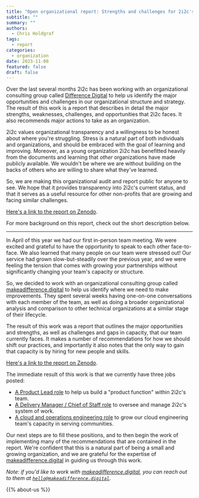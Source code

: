 ```yaml
---
title: "Open organizational report: Strengths and challenges for 2i2c's team"
subtitle: ""
summary: ""
authors:
  - Chris Holdgraf
tags:
  - report
categories:
  - organization
date: 2023-11-08
featured: false
draft: false
---
```


Over the last several months 2i2c has been working with an organizational consulting group called [Difference Digital](https://www.makeadifference.digital/) to help us identify the major opportunities and challenges in our organizational structure and strategy.
The result of this work is a report that describes in detail the major strengths, weaknesses, challenges, and opportunities that 2i2c faces. It also recommends major actions to take as an organization.

2i2c values organizational transparency and a willingness to be honest about where you're struggling.
Stress is a natural part of both individuals and organizations, and should be embraced with the goal of learning and improving.
Moreover, as a young organization 2i2c has benefitted heavily from the documents and learning that _other_ organizations have made publicly available.
We wouldn't be where we are without building on the backs of others who are willing to share what they've learned.

So, we are making this organizational audit and report public for anyone to see.
We hope that it provides transparency into 2i2c's current status, and that it serves as a useful resource for other non-profits that are growing and facing similar challenges.

[Here's a link to the report on Zenodo](https://zenodo.org/records/10081003).

For more background on this report, check out the short description below.

---

In April of this year we had our first in-person team meeting.
We were excited and grateful to have the opportunity to speak to each other face-to-face.
We also learned that many people on our team were stressed out!
Our service had grown slow-but-steadily over the previous year, and we were feeling the tension that comes with growing your partnerships without significantly changing your team's capacity or structure.

So, we decided to work with an organizational consulting group called [makeadifference.digital](https://www.makeadifference.digital/) to help us identify where we need to make improvements.
They spent several weeks having one-on-one conversations with each member of the team, as well as doing a broader organizational analysis and comparison to other technical organizations at a similar stage of their lifecycle.

The result of this work was a report that outlines the major opportunities and strengths, as well as challenges and gaps in capacity, that our team currently faces.
It makes a number of recommendations for how we should shift our practices, and importantly it also notes that the only way to gain that capacity is by hiring for new people and skills.

[Here's a link to the report on Zenodo](https://zenodo.org/records/10081003).

The immediate result of this work is that we currently have three jobs posted:

- [A Product Lead role](/jobs/2023/product-lead) to help us build a "product function" within 2i2c's team.
- [A Delivery Manager / Chief of Staff role](/jobs/2023/delivery-manager) to oversee and manage 2i2c's system of work.
- [A cloud and operations engineering role](/jobs/2023/23qq4-open-source-infrastructure-engineer) to grow our cloud engineering team's capacity in serving communities.

Our next steps are to fill these positions, and to then begin the work of implementing many of the recommendations that are contained in the report.
We're confident that this is a natural part of being a small and growing organization, and we are grateful for the expertise of [makeadifference.digital](https://www.makeadifference.digital) in guiding us through this work.

_Note: if you'd like to work with [makeadifference.digital](https://www.makeadifference.digital), you can reach out to them at [`hello@makeadifference.digital`](mailto:hello@makeadifference.digital)_.

{{% about-us %}}
